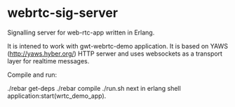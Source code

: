 webrtc-sig-server
=================

Signalling server for web-rtc-app written in Erlang.

It is intened to work with gwt-webrtc-demo application. It is based on YAWS (http://yaws.hyber.org/) HTTP serwer and
uses websockets as a transport layer for realtime messages.

Compile and run:

./rebar get-deps
./rebar compile
./run.sh
next in erlang shell
application:start(wrtc_demo_app).
